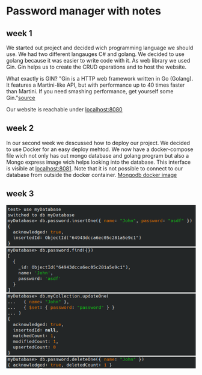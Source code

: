 # Password manager with notes

## week 1
We started out project and decided wich programming language we should use. We had two different langauges C# and golang. We decided to use golang because it was easier to write code with it. As web library we used Gin. Gin helps us to create the CRUD operations and to host the website. 

What exactly is GIN? "Gin is a HTTP web framework written in Go (Golang). It features a Martini-like API, but with performance up to 40 times faster than Martini. If you need smashing performance, get yourself some Gin."[source](https://gin-gonic.com/docs/)

Our website is reachable under [localhost:8080](localhost:8080)

## week 2
In our second week we descussed how to deploy our project. We decided to use Docker for an easy deploy mehtod. We now have a docker-compose file wich not only has out mongo database and golang program but also a Mongo express image wich helps looking into the database. This interface is visible at [localhost:8081](localhost:8081). Note that it is not possible to connect to our database from outside the docker container. 
[Mongodb docker image](https://hub.docker.com/_/mongo/)


## week 3

![c](./assets/create.png)
![r](./assets/read.png)
![u](./assets/update.png)
![d](./assets/delete.png)
